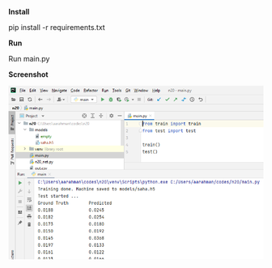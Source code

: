 **Install**

pip install -r requirements.txt

**Run**

Run main.py 


**Screenshot**

![ckd](ss.png)
